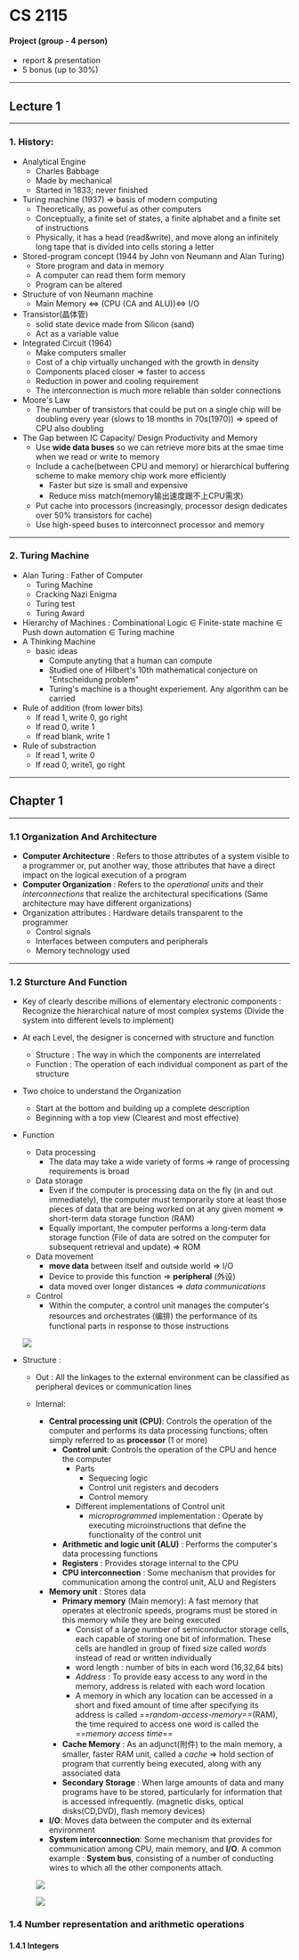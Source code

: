 # CS 2115

#### Project (group - 4 person)

- report & presentation
- 5 bonus (up to 30%)

------

## Lecture 1

------

### 1. History:

- Analytical Engine
  - Charles Babbage
  - Made by mechanical
  - Started in 1833; never finished
- Turing machine (1937) => basis of modern computing
  - Theoretically, as poweful as other computers
  - Conceptually, a finite set of states, a finite alphabet and a finite set of instructions
  - Physically, it has a head (read&write), and move along an infinitely long tape that is divided into cells storing a letter
- Stored-program concept (1944 by John von Neumann and Alan Turing)
  - Store program and data in memory
  - A computer can read them form memory
  - Program can be altered
- Structure of von Neumann machine
  - Main Memory $\iff$ (CPU (CA and ALU))$\iff$ I/O
- Transistor(晶体管)
  - solid state device made from Silicon (sand)
  - Act as a variable value
- Integrated Circuit (1964)
  - Make computers smaller
  - Cost of a chip virtually unchanged with the growth in density
  - Components placed closer => faster to access
  - Reduction in power and cooling requirement
  - The interconnection is much more reliable than solder connections
- Moore's Law
  - The number of transistors that could be put on a single chip will be doubling every year (slows to 18 months in 70s(1970)) => speed of CPU also doubling
- The Gap between IC Capacity/ Design Productivity and Memory
  - Use **wide data buses** so we can retrieve more bits at the smae time when we read or write to memory
  - Include a cache(between CPU and memory) or hierarchical buffering scheme to make memory chip work more efficiently
    - Faster but size is small and expensive
    - Reduce miss match(memory输出速度跟不上CPU需求)
  - Put cache into processors (increasingly, processor design dedicates over 50% transistors for cache)
  - Use high-speed buses to interconnect processor and memory

------

### 2. Turing Machine

- Alan Turing : Father of Computer
  - Turing Machine
  - Cracking Nazi Enigma
  - Turing test
  - Turing Award
- Hierarchy of Machines : Combinational Logic $\in$ Finite-state machine $\in$ Push down automation $\in$ Turing machine
- A Thinking Machine
  - basic ideas
    - Compute anyting that a human can compute
    - Studied one of Hilbert's 10th mathematical conjecture on "Entscheidung problem"
    - Turing's machine is a thought experiement. Any algorithm can be carried
- Rule of addition (from lower bits)
  - If read 1, write 0, go right
  - If read 0, write 1
  - If read blank, write 1
- Rule of substraction
  - If read 1, write 0
  - If read 0, write1, go right

------

## Chapter 1

------

### 1.1 Organization And Architecture

- **Computer Architecture** : Refers to those attributes of a system visible to a programmer or, put another way, those attributes that have a direct impact on the logical execution of a program
- **Computer Organization** : Refers to the *operational units* and their *interconnections* that realize the architectural specifications (Same architecture may have different organizations)
- Organization attributes : Hardware details transparent to the programmer
  - Control signals
  - Interfaces between computers and peripherals
  - Memory technology used

------

### 1.2 Sturcture And Function

- Key of clearly describe millions of elementary electronic components : Recognize the hierarchical nature of most complex systems (Divide the system into different levels to implement)

- At each Level, the designer is concerned with structure and function

  - Structure : The way in which the components are interrelated
  - Function : The operation of each individual component as part of the structure

- Two choice to understand the Organization

  - Start at the bottom and building up a complete description
  - Beginning with a top view (Clearest and most effective)

- Function

  - Data processing
    - The data may take a wide variety of forms => range of processing requirements is broad
  - Data storage
    - Even if the computer is processing data on the fly (in and out immediately), the computer must temporarily store at least those pieces of data that are being worked on at any given moment => short-term data storage function (RAM)
    - Equally important, the computer performs a long-term data storage function (File of data are sotred on the computer for subsequent retrieval and update) => ROM
  - Data movement
    - **move data** between itself and outside world => I/O
    - Device to provide this function => **peripheral** (外设)
    - data moved over longer distances => *data communications*
  - Control
    - Within the computer, a control unit manages the computer's resources and orchestrates (编排) the performance of its functional parts in response to those instructions

  ![](Function_View.png)

  

- Structure : 

  - Out : All the linkages to the external environment can be classified as peripheral devices or communication lines

  - Internal: 

    - **Central processing unit (CPU)**: Controls the operation of the computer and performs its data processing functions; often simply referred to as **processor** (1 or more)
      - **Control unit**: Controls the operation of the CPU and hence the computer
        - Parts
          - Sequecing logic
          - Control unit registers and decoders
          - Control memory
        - Different implementations of Control unit
          - *microprogrammed* implementation : Operate by executing microinstructions that define the functionality of the control unit
      - **Arithmetic and logic unit (ALU)** : Performs the computer's data processing functions
      - **Registers** : Provides storage internal to the CPU
      - **CPU interconnection** : Some mechanism that provides for communication among the control unit, ALU and Registers
    - **Memory unit** : Stores data
      - **Primary memory** (Main memory): A fast memory that operates at electronic speeds, programs must be stored in this memory while they are being executed
        - Consist of  a large number of semiconductor storage cells, each capable of storing one bit of information. These cells are handled in group of fixed size called *words* instead of read or written individually
        - word length : number of bits in each word (16,32,64 bits)
        - *Address* : To provide easy access to any word in the memory, address is related with each word location
        - A memory in which any location can be accessed in a short and fixed amount of time after specifying its address is called ==*random-access-memory*==(RAM), the time required to access one word is called the ==*memory access time*==
      - **Cache Memory** : As an adjunct(附件) to the main memory, a smaller, faster RAM unit, called a *cache* => hold section of program that currently being executed, along with any associated data
      - **Secondary Storage** : When large amounts of data and many programs have to be stored, particularly for information that is accessed infrequently. (magnetic disks, optical disks(CD,DVD), flash memory devices)
    - **I/O**: Moves data between the computer and its external environment
    - **System interconnection**: Some mechanism that provides for communication among CPU, main memory, and **I/O**. A common example : **System bus**, consisting of a number of conducting wires to which all the other components attach.

    ![](connection.png)

    ![](connection2.png)

### 1.4 Number representation and arithmetic operations

#### 1.4.1 Integers

